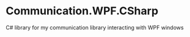 Communication.WPF.CSharp
========================

C# library for my communication library interacting with WPF windows